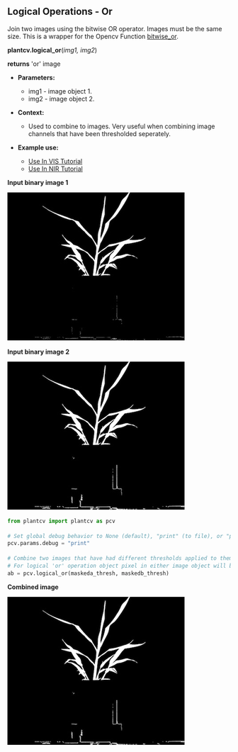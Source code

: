## Logical Operations - Or

Join two images using the bitwise OR operator. Images must be the same size. 
This is a wrapper for the Opencv Function [bitwise_or](http://docs.opencv.org/2.4/modules/core/doc/operations_on_arrays.html#bitwise-or).  

**plantcv.logical_or**(*img1, img2*)

**returns** 'or' image

- **Parameters:**
    - img1 - image object 1.
    - img2 - image object 2.
    
- **Context:**
    - Used to combine to images. Very useful when combining image channels that have been thresholded seperately.
- **Example use:**
    - [Use In VIS Tutorial](vis_tutorial.md)
    - [Use In NIR Tutorial](nir_tutorial.md)
    
**Input binary image 1**

![Screenshot](img/documentation_images/logical_or/image1.jpg)

**Input binary image 2**

![Screenshot](img/documentation_images/logical_or/image2.jpg)

```python
from plantcv import plantcv as pcv

# Set global debug behavior to None (default), "print" (to file), or "plot" (Jupyter Notebooks or X11)
pcv.params.debug = "print"

# Combine two images that have had different thresholds applied to them.
# For logical 'or' operation object pixel in either image object will be included in 'or' image.
ab = pcv.logical_or(maskeda_thresh, maskedb_thresh)
```

**Combined image**

![Screenshot](img/documentation_images/logical_or/joined.jpg)
